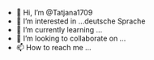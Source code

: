 - 👋 Hi, I’m @Tatjana1709
- 👀 I’m interested in ...deutsche  Sprache
- 🌱 I’m currently learning ...
- 💞️ I’m looking to collaborate on ...
- 📫 How to reach me ...

<!---
Tatjana1709/Tatjana1709 is a ✨ special ✨ repository because its `README.md` (this file) appears on your GitHub profile.
You can click the Preview link to take a look at your changes.
--->
